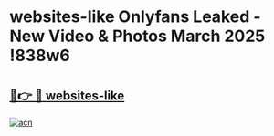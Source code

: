 # websites-like Onlyfans Leaked - New Video & Photos March 2025 !838w6

# <h2><a href="https://2ofxhk.iuczelnia.edu.pl?title=websites-like&ref=838w6">🔗👉 🔴 websites-like</a></h2>

[![acn](https://github.com/user-attachments/assets/0f9c940e-d8b0-45ae-aac7-cd30a18b3e1c)](https://2ofxhk.iuczelnia.edu.pl?title=websites-like&ref=838w6)


